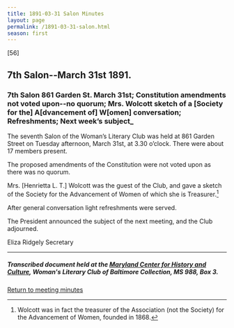 ```yaml
---
title: 1891-03-31 Salon Minutes
layout: page
permalink: /1891-03-31-salon.html
season: first
---
```


<style>
    #maincontent{
        font-size:1.4em;
    }
</style>
[56]

## 7th Salon--March 31st 1891.

### 7th Salon 861 Garden St. March 31st; Constitution amendments not voted upon--no quorum; Mrs. Wolcott sketch of a [Society for the] A[dvancement of] W[omen] conversation; Refreshments; Next week’s subject_

The seventh Salon of the Woman’s Literary Club was held at 861 Garden Street on Tuesday afternoon, March 31st, at 3.30 o’clock. There were about 17 members present.

The proposed amendments of the Constitution were not voted upon as there was no quorum.

Mrs. [Henrietta L. T.] Wolcott was the guest of the Club, and gave a sketch of the Society for the Advancement of Women of which she is Treasurer.[^Wolcott]

[^Wolcott]: Wolcott was in fact the treasurer of the Association (not the Society) for the Advancement of Women, founded in 1868.

After general conversation light refreshments were served.

The President announced the subject of the next meeting, and the Club adjourned.

Eliza Ridgely
Secretary

<hr>

##### Transcribed document held at the [Maryland Center for History and Culture](http://mdhs.org/), Woman's Literary Club of Baltimore Collection, MS 988, Box 3. 

[Return to meeting minutes](https://elizajames.github.io/WLCB_draft/search/index.html?q=%2Bseason%3Afirst)